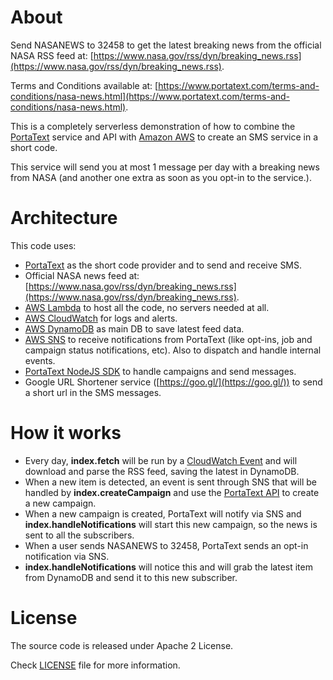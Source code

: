 # About
Send NASANEWS to 32458 to get the latest breaking news from the official NASA
RSS feed at: [https://www.nasa.gov/rss/dyn/breaking_news.rss](https://www.nasa.gov/rss/dyn/breaking_news.rss).

Terms and Conditions available at: [https://www.portatext.com/terms-and-conditions/nasa-news.html](https://www.portatext.com/terms-and-conditions/nasa-news.html).

This is a completely serverless demonstration of how to combine the [PortaText](https://www.portatext.com/)
service and API with [Amazon AWS](https://aws.amazon.com/) to create an SMS service in a short code.

This service will send you at most 1 message per day with a breaking news from
NASA (and another one extra as soon as you opt-in to the service.).

# Architecture
This code uses:
 * [PortaText](https://www.portatext.com/) as the short code provider and to
 send and receive SMS.
 * Official NASA news feed at: [https://www.nasa.gov/rss/dyn/breaking_news.rss](https://www.nasa.gov/rss/dyn/breaking_news.rss).
 * [AWS Lambda](https://aws.amazon.com/lambda/) to host all the code, no servers
 needed at all.
 * [AWS CloudWatch](https://aws.amazon.com/cloudwatch/) for logs and alerts.
 * [AWS DynamoDB](https://aws.amazon.com/dynamodb/) as main DB to save latest feed data.
 * [AWS SNS](https://aws.amazon.com/sns/) to receive notifications from PortaText
 (like opt-ins, job and campaign status notifications, etc). Also to dispatch
 and handle internal events.
 * [PortaText NodeJS SDK](https://github.com/PortaText/node-sdk) to handle campaigns and send messages.
 * Google URL Shortener service ([https://goo.gl/](https://goo.gl/)) to send a short url in the SMS messages.

# How it works
* Every day, **index.fetch** will be run by a [CloudWatch Event](http://docs.aws.amazon.com/AmazonCloudWatch/latest/events/WhatIsCloudWatchEvents.html) and will
download and parse the RSS feed, saving the latest in DynamoDB.
* When a new item is detected, an event is sent through SNS that will be handled by **index.createCampaign** and use the
[PortaText API](https://github.com/PortaText/docs/wiki/REST-API) to create a new campaign.
* When a new campaign is created, PortaText will notify via SNS and **index.handleNotifications** will
start this new campaign, so the news is sent to all the subscribers.
* When a user sends NASANEWS to 32458, PortaText sends an opt-in notification via SNS.
* **index.handleNotifications** will notice this and will grab the latest item from DynamoDB
and send it to this new subscriber.

# License
The source code is released under Apache 2 License.

Check [LICENSE](https://github.com/PortaText/nasanews-shortcode-serverless/blob/master/LICENSE) file for more information.
